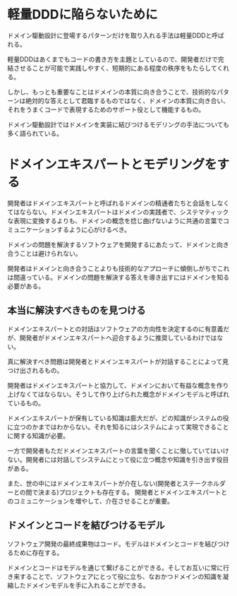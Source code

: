 # 軽量DDDに陥らないために
ドメイン駆動設計に登場するパターンだけを取り入れる手法は軽量DDDと呼ばれる。

軽量DDDはあくまでもコードの書き方を主題としているので、開発者だけで完結させることが可能で実践しやすく、短期的にある程度の秩序をもたらしてくれる。

しかし、もっとも重要なことはドメインの本質に向き合うことで、技術的なパターンは絶対的な答えとして君臨するものではなく、ドメインの本質に向き合い、それをうまくコードで表現するためのサポート役として機能するもの。

ドメイン駆動設計ではドメインを実装に結びつけるモデリングの手法についても多く語られている。

# ドメインエキスパートとモデリングをする
開発者はドメインエキスパートと呼ばれるドメインの精通者たちと会話をしなくてはならない。ドメインエキスパートはドメインの実践者で、システマティックな表現に変換するよりも、ドメインの概念を捻じ曲げないように共通の言葉でコミュニケーションするように心がけるべき。

ドメインの問題を解決するソフトウェアを開発するにあたって、ドメインと向き合うことは避けられない。

開発者はドメインと向き合うことよりも技術的なアプローチに傾倒しがちでこれは間違っている。ドメインの問題を解決する答えを導き出すにはドメインを知る必要がある。

## 本当に解決すべきものを見つける
ドメインエキスパートとの対話はソフトウェアの方向性を決定するのに有意義だが、開発者がドメインエキスパートへ迎合するように推奨しているわけではない。

真に解決すべき問題は開発者とドメインエキスパートが対話することによって見つけ出されるもの。

開発者はドメインエキスパートと協力して、ドメインにおいて有益な概念を作り上げなくてはならない。そうして作り上げられた概念がドメインモデルと呼ばれているもの。

ドメインエキスパートが保有している知識は膨大だが、どの知識がシステムの役に立つのかまではわからない。それを知るにはシステムによって実現できることに関する知識が必要。

一方で開発者もただドメインエキスパートの言葉を聞くことに徹していてはいけない。開発者には対話してシステムにとって役に立つ概念や知識を引き出す役目がある。

また、世の中にはドメインエキスパートが介在しない(開発者とステークホルダーとの間で決まる)プロジェクトも存在する。 開発者とドメインエキスパートとのコミュニケーションを増やして、介在させることが重要。

## ドメインとコードを結びつけるモデル
ソフトウェア開発の最終成果物はコード。モデルはドメインとコードを結びつけるために存在する。

ドメインとコードはモデルを通じて繋げることができる。そしてお互いに常に行き来することで、ソフトウェアにとって役に立ち、なおかつドメインの知識を凝縮したドメインモデルを手に入れることができる。
